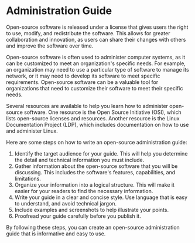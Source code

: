 # Administration Guide

Open-source software is released under a license that gives users the right to use, modify, and redistribute the software. This allows for greater collaboration and innovation, as users can share their changes with others and improve the software over time.

Open-source software is often used to administer computer systems, as it can be customized to meet an organization's specific needs. For example, an organization may need to use a particular type of software to manage its network, or it may need to develop its software to meet specific requirements. Open-source software can be a valuable tool for organizations that need to customize their software to meet their specific needs.

Several resources are available to help you learn how to administer open-source software. One resource is the Open Source Initiative (OSI), which lists open-source licenses and resources. Another resource is the Linux Documentation Project (LDP), which includes documentation on how to use and administer Linux.

Here are some steps on how to write an open-source administration guide:

1. Identify the target audience for your guide. This will help you determine the detail and technical information you must include.
2. Gather information about the open-source software that you will be discussing. This includes the software's features, capabilities, and limitations.
3. Organize your information into a logical structure. This will make it easier for your readers to find the necessary information.
4. Write your guide in a clear and concise style. Use language that is easy to understand, and avoid technical jargon.
5. Include examples and screenshots to help illustrate your points.
6. Proofread your guide carefully before you publish it.

By following these steps, you can create an open-source administration guide that is informative and easy to use.
